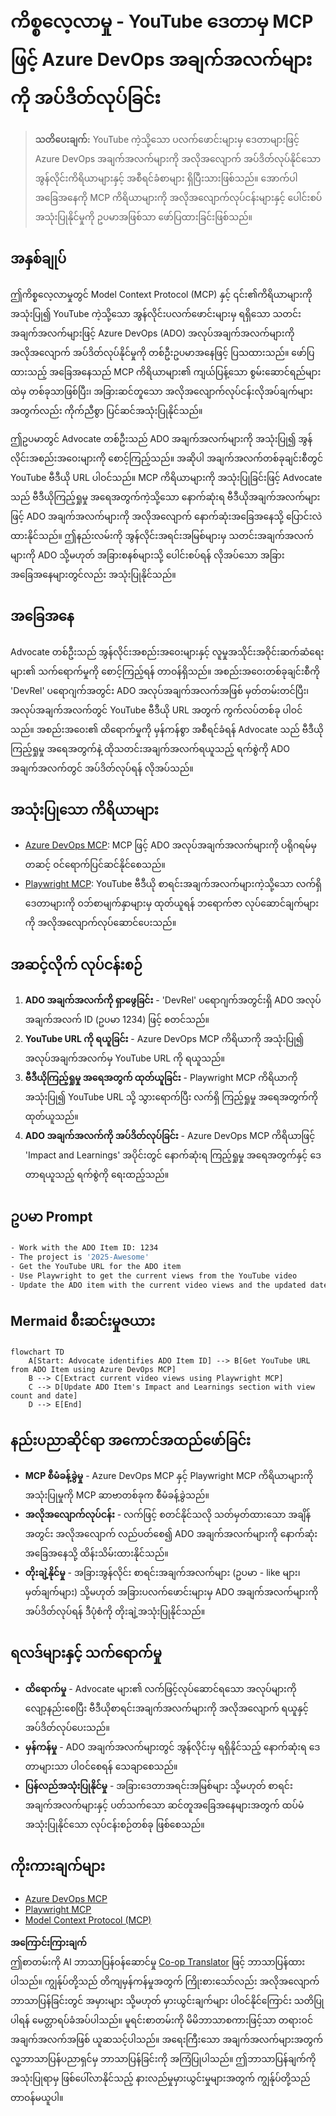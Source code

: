<!--
CO_OP_TRANSLATOR_METADATA:
{
  "original_hash": "14a2dfbea55ef735660a06bd6bdfe5f3",
  "translation_date": "2025-07-14T06:16:25+00:00",
  "source_file": "09-CaseStudy/UpdateADOItemsFromYT.md",
  "language_code": "my"
}
-->
# ကိစ္စလေ့လာမှု - YouTube ဒေတာမှ MCP ဖြင့် Azure DevOps အချက်အလက်များကို အပ်ဒိတ်လုပ်ခြင်း

> **သတိပေးချက်:** YouTube ကဲ့သို့သော ပလက်ဖောင်းများမှ ဒေတာများဖြင့် Azure DevOps အချက်အလက်များကို အလိုအလျောက် အပ်ဒိတ်လုပ်နိုင်သော အွန်လိုင်းကိရိယာများနှင့် အစီရင်ခံစာများ ရှိပြီးသားဖြစ်သည်။ အောက်ပါအခြေအနေကို MCP ကိရိယာများကို အလိုအလျောက်လုပ်ငန်းများနှင့် ပေါင်းစပ်အသုံးပြုနိုင်မှုကို ဥပမာအဖြစ်သာ ဖော်ပြထားခြင်းဖြစ်သည်။

## အနှစ်ချုပ်

ဤကိစ္စလေ့လာမှုတွင် Model Context Protocol (MCP) နှင့် ၎င်း၏ကိရိယာများကို အသုံးပြု၍ YouTube ကဲ့သို့သော အွန်လိုင်းပလက်ဖောင်းများမှ ရရှိသော သတင်းအချက်အလက်များဖြင့် Azure DevOps (ADO) အလုပ်အချက်အလက်များကို အလိုအလျောက် အပ်ဒိတ်လုပ်နိုင်မှုကို တစ်ဦးဥပမာအနေဖြင့် ပြသထားသည်။ ဖော်ပြထားသည့် အခြေအနေသည် MCP ကိရိယာများ၏ ကျယ်ပြန့်သော စွမ်းဆောင်ရည်များထဲမှ တစ်ခုသာဖြစ်ပြီး၊ အခြားဆင်တူသော အလိုအလျောက်လုပ်ငန်းလိုအပ်ချက်များအတွက်လည်း ကိုက်ညီစွာ ပြင်ဆင်အသုံးပြုနိုင်သည်။

ဤဥပမာတွင် Advocate တစ်ဦးသည် ADO အချက်အလက်များကို အသုံးပြု၍ အွန်လိုင်းအစည်းအဝေးများကို စောင့်ကြည့်သည်။ အဆိုပါ အချက်အလက်တစ်ခုချင်းစီတွင် YouTube ဗီဒီယို URL ပါဝင်သည်။ MCP ကိရိယာများကို အသုံးပြုခြင်းဖြင့် Advocate သည် ဗီဒီယိုကြည့်ရှုမှု အရေအတွက်ကဲ့သို့သော နောက်ဆုံးရ ဗီဒီယိုအချက်အလက်များဖြင့် ADO အချက်အလက်များကို အလိုအလျောက် နောက်ဆုံးအခြေအနေသို့ ပြောင်းလဲထားနိုင်သည်။ ဤနည်းလမ်းကို အွန်လိုင်းအရင်းအမြစ်များမှ သတင်းအချက်အလက်များကို ADO သို့မဟုတ် အခြားစနစ်များသို့ ပေါင်းစပ်ရန် လိုအပ်သော အခြားအခြေအနေများတွင်လည်း အသုံးပြုနိုင်သည်။

## အခြေအနေ

Advocate တစ်ဦးသည် အွန်လိုင်းအစည်းအဝေးများနှင့် လူမှုအသိုင်းအဝိုင်းဆက်ဆံရေးများ၏ သက်ရောက်မှုကို စောင့်ကြည့်ရန် တာဝန်ရှိသည်။ အစည်းအဝေးတစ်ခုချင်းစီကို 'DevRel' ပရောဂျက်အတွင်း ADO အလုပ်အချက်အလက်အဖြစ် မှတ်တမ်းတင်ပြီး၊ အလုပ်အချက်အလက်တွင် YouTube ဗီဒီယို URL အတွက် ကွက်လပ်တစ်ခု ပါဝင်သည်။ အစည်းအဝေး၏ ထိရောက်မှုကို မှန်ကန်စွာ အစီရင်ခံရန် Advocate သည် ဗီဒီယိုကြည့်ရှုမှု အရေအတွက်နဲ့ ထိုသတင်းအချက်အလက်ရယူသည့် ရက်စွဲကို ADO အချက်အလက်တွင် အပ်ဒိတ်လုပ်ရန် လိုအပ်သည်။

## အသုံးပြုသော ကိရိယာများ

- [Azure DevOps MCP](https://github.com/microsoft/azure-devops-mcp): MCP ဖြင့် ADO အလုပ်အချက်အလက်များကို ပရိုဂရမ်မှတဆင့် ဝင်ရောက်ပြင်ဆင်နိုင်စေသည်။
- [Playwright MCP](https://github.com/microsoft/playwright-mcp): YouTube ဗီဒီယို စာရင်းအချက်အလက်များကဲ့သို့သော လက်ရှိဒေတာများကို ဝဘ်စာမျက်နှာများမှ ထုတ်ယူရန် ဘရောက်ဇာ လုပ်ဆောင်ချက်များကို အလိုအလျောက်လုပ်ဆောင်ပေးသည်။

## အဆင့်လိုက် လုပ်ငန်းစဉ်

1. **ADO အချက်အလက်ကို ရှာဖွေခြင်း** - 'DevRel' ပရောဂျက်အတွင်းရှိ ADO အလုပ်အချက်အလက် ID (ဥပမာ 1234) ဖြင့် စတင်သည်။
2. **YouTube URL ကို ရယူခြင်း** - Azure DevOps MCP ကိရိယာကို အသုံးပြု၍ အလုပ်အချက်အလက်မှ YouTube URL ကို ရယူသည်။
3. **ဗီဒီယိုကြည့်ရှုမှု အရေအတွက် ထုတ်ယူခြင်း** - Playwright MCP ကိရိယာကို အသုံးပြု၍ YouTube URL သို့ သွားရောက်ပြီး လက်ရှိ ကြည့်ရှုမှု အရေအတွက်ကို ထုတ်ယူသည်။
4. **ADO အချက်အလက်ကို အပ်ဒိတ်လုပ်ခြင်း** - Azure DevOps MCP ကိရိယာဖြင့် 'Impact and Learnings' အပိုင်းတွင် နောက်ဆုံးရ ကြည့်ရှုမှု အရေအတွက်နှင့် ဒေတာရယူသည့် ရက်စွဲကို ရေးထည့်သည်။

## ဥပမာ Prompt

```bash
- Work with the ADO Item ID: 1234
- The project is '2025-Awesome'
- Get the YouTube URL for the ADO item
- Use Playwright to get the current views from the YouTube video
- Update the ADO item with the current video views and the updated date of the information
```

## Mermaid စီးဆင်းမှုဇယား

```mermaid
flowchart TD
    A[Start: Advocate identifies ADO Item ID] --> B[Get YouTube URL from ADO Item using Azure DevOps MCP]
    B --> C[Extract current video views using Playwright MCP]
    C --> D[Update ADO Item's Impact and Learnings section with view count and date]
    D --> E[End]
```

## နည်းပညာဆိုင်ရာ အကောင်အထည်ဖော်ခြင်း

- **MCP စီမံခန့်ခွဲမှု** - Azure DevOps MCP နှင့် Playwright MCP ကိရိယာများကို အသုံးပြုမှုကို MCP ဆာဗာတစ်ခုက စီမံခန့်ခွဲသည်။
- **အလိုအလျောက်လုပ်ငန်း** - လက်ဖြင့် စတင်နိုင်သလို သတ်မှတ်ထားသော အချိန်အတွင်း အလိုအလျောက် လည်ပတ်စေ၍ ADO အချက်အလက်များကို နောက်ဆုံးအခြေအနေသို့ ထိန်းသိမ်းထားနိုင်သည်။
- **တိုးချဲ့နိုင်မှု** - အခြားအွန်လိုင်း စာရင်းအချက်အလက်များ (ဥပမာ - like များ၊ မှတ်ချက်များ) သို့မဟုတ် အခြားပလက်ဖောင်းများမှ ADO အချက်အလက်များကို အပ်ဒိတ်လုပ်ရန် ဒီပုံစံကို တိုးချဲ့အသုံးပြုနိုင်သည်။

## ရလဒ်များနှင့် သက်ရောက်မှု

- **ထိရောက်မှု** - Advocate များ၏ လက်ဖြင့်လုပ်ဆောင်ရသော အလုပ်များကို လျော့နည်းစေပြီး ဗီဒီယိုစာရင်းအချက်အလက်များကို အလိုအလျောက် ရယူနှင့် အပ်ဒိတ်လုပ်ပေးသည်။
- **မှန်ကန်မှု** - ADO အချက်အလက်များတွင် အွန်လိုင်းမှ ရရှိနိုင်သည့် နောက်ဆုံးရ ဒေတာများသာ ပါဝင်စေရန် သေချာစေသည်။
- **ပြန်လည်အသုံးပြုနိုင်မှု** - အခြားဒေတာအရင်းအမြစ်များ သို့မဟုတ် စာရင်းအချက်အလက်များနှင့် ပတ်သက်သော ဆင်တူအခြေအနေများအတွက် ထပ်မံအသုံးပြုနိုင်သော လုပ်ငန်းစဉ်တစ်ခု ဖြစ်စေသည်။

## ကိုးကားချက်များ

- [Azure DevOps MCP](https://github.com/microsoft/azure-devops-mcp)
- [Playwright MCP](https://github.com/microsoft/playwright-mcp)
- [Model Context Protocol (MCP)](https://modelcontextprotocol.io/)

**အကြောင်းကြားချက်**  
ဤစာတမ်းကို AI ဘာသာပြန်ဝန်ဆောင်မှု [Co-op Translator](https://github.com/Azure/co-op-translator) ဖြင့် ဘာသာပြန်ထားပါသည်။ ကျွန်ုပ်တို့သည် တိကျမှန်ကန်မှုအတွက် ကြိုးစားသော်လည်း အလိုအလျောက် ဘာသာပြန်ခြင်းတွင် အမှားများ သို့မဟုတ် မှားယွင်းချက်များ ပါဝင်နိုင်ကြောင်း သတိပြုပါရန် မေတ္တာရပ်ခံအပ်ပါသည်။ မူရင်းစာတမ်းကို မိမိဘာသာစကားဖြင့်သာ တရားဝင်အချက်အလက်အဖြစ် ယူဆသင့်ပါသည်။ အရေးကြီးသော အချက်အလက်များအတွက် လူ့ဘာသာပြန်ပညာရှင်မှ ဘာသာပြန်ခြင်းကို အကြံပြုပါသည်။ ဤဘာသာပြန်ချက်ကို အသုံးပြုရာမှ ဖြစ်ပေါ်လာနိုင်သည့် နားလည်မှုမှားယွင်းမှုများအတွက် ကျွန်ုပ်တို့သည် တာဝန်မယူပါ။